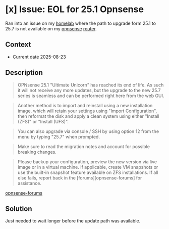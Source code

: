 # [x] Issue: EOL for 25.1 Opnsense

Ran into an issue on my [homelab](../578) where the path to upgrade form 25.1 to 25.7 is not available on my [opnsense](../1117) [router](../699).

## Context

- Current date 2025-08-23

## Description

> OPNsense 25.1 "Ultimate Unicorn" has reached its end of life. As such it will not receive any more updates, but the upgrade to the new 25.7 series is seamless and can be performed right here from the web GUI.

> Another method is to import and reinstall using a new installation image, which will retain your settings using "Import Configuration", then reformat the disk and apply a clean system using either "Install (ZFS)" or "Install (UFS)".

> You can also upgrade via console / SSH by using option 12 from the menu by typing "25.7" when prompted.

> Make sure to read the migration notes and account for possible breaking changes.

> Please backup your configuration, preview the new version via live image or in a virtual machine. If applicable, create VM snapshots or use the built-in snapshot feature available on ZFS installations. If all else fails, report back in the [forums][opnsense-forums] for assistance.

[opnsense-forums](https://forum.opnsense.org/)


## Solution

Just needed to wait longer before the update path was available.